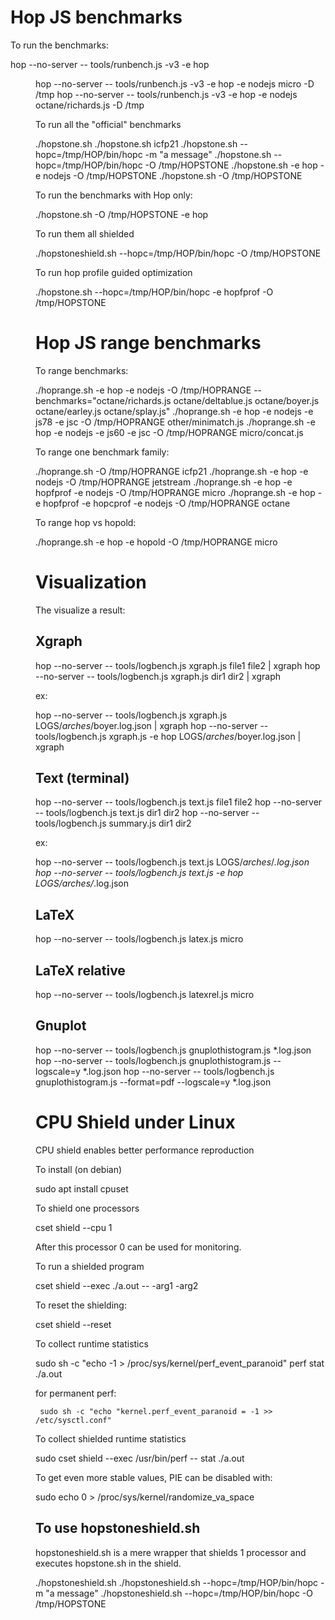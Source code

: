 Hop JS benchmarks
=================

To run the benchmarks:

 hop --no-server -- tools/runbench.js -v3 -e hop <dir>
 hop --no-server -- tools/runbench.js -v3 -e hop -e nodejs micro -D /tmp
 hop --no-server -- tools/runbench.js -v3 -e hop -e nodejs octane/richards.js -D /tmp

To run all the "official" benchmarks

 ./hopstone.sh
 ./hopstone.sh icfp21
 ./hopstone.sh --hopc=/tmp/HOP/bin/hopc -m "a message"
 ./hopstone.sh --hopc=/tmp/HOP/bin/hopc -O /tmp/HOPSTONE
 ./hopstone.sh -e hop -e nodejs -O /tmp/HOPSTONE
 ./hopstone.sh -O /tmp/HOPSTONE

To run the benchmarks with Hop only:

 ./hopstone.sh -O /tmp/HOPSTONE -e hop

To run them all shielded

 ./hopstoneshield.sh --hopc=/tmp/HOP/bin/hopc -O /tmp/HOPSTONE

To run hop profile guided optimization

 ./hopstone.sh --hopc=/tmp/HOP/bin/hopc -e hopfprof -O /tmp/HOPSTONE


Hop JS range benchmarks
=======================

To range benchmarks:

  ./hoprange.sh -e hop -e nodejs -O /tmp/HOPRANGE --benchmarks="octane/richards.js octane/deltablue.js octane/boyer.js octane/earley.js octane/splay.js"
  ./hoprange.sh -e hop -e nodejs -e js78 -e jsc -O /tmp/HOPRANGE other/minimatch.js
  ./hoprange.sh -e hop -e nodejs -e js60 -e jsc -O /tmp/HOPRANGE micro/concat.js

To range one benchmark family:

  ./hoprange.sh -O /tmp/HOPRANGE icfp21
  ./hoprange.sh -e hop -e nodejs -O /tmp/HOPRANGE jetstream
  ./hoprange.sh -e hop -e hopfprof -e nodejs -O /tmp/HOPRANGE micro
  ./hoprange.sh -e hop -e hopfprof -e hopcprof -e nodejs -O /tmp/HOPRANGE octane

To range hop vs hopold:

  ./hoprange.sh -e hop -e hopold -O /tmp/HOPRANGE micro


Visualization
=============

The visualize a result:

Xgraph
------

 hop --no-server -- tools/logbench.js xgraph.js file1 file2 | xgraph
 hop --no-server -- tools/logbench.js xgraph.js dir1 dir2 | xgraph

ex:

 hop --no-server -- tools/logbench.js xgraph.js LOGS/*arches*/boyer.log.json | xgraph
 hop --no-server -- tools/logbench.js xgraph.js -e hop LOGS/*arches*/boyer.log.json | xgraph

Text (terminal)
---------------

 hop --no-server -- tools/logbench.js text.js file1 file2
 hop --no-server -- tools/logbench.js text.js dir1 dir2
 hop --no-server -- tools/logbench.js summary.js dir1 dir2

ex:

 hop --no-server -- tools/logbench.js text.js LOGS/*arches*/*.log.json
 hop --no-server -- tools/logbench.js text.js -e hop LOGS/*arches*/*.log.json

 
LaTeX
-----

 hop --no-server -- tools/logbench.js latex.js micro


LaTeX relative
--------------

 hop --no-server -- tools/logbench.js latexrel.js micro


Gnuplot
-------

 hop --no-server -- tools/logbench.js gnuplothistogram.js *.log.json
 hop --no-server -- tools/logbench.js gnuplothistogram.js --logscale=y *.log.json
 hop --no-server -- tools/logbench.js gnuplothistogram.js --format=pdf --logscale=y *.log.json
 
 
CPU Shield under Linux
======================

CPU shield enables better performance reproduction

To install (on debian)

  sudo apt install cpuset

To shield one processors

  cset shield --cpu 1

After this processor 0 can be used for monitoring.

To run a shielded program

  cset shield --exec ./a.out -- -arg1 -arg2

To reset the shielding:

  cset shield --reset

To collect runtime statistics

  sudo sh -c "echo -1 > /proc/sys/kernel/perf_event_paranoid"
  perf stat ./a.out

  for permanent perf:

     sudo sh -c "echo "kernel.perf_event_paranoid = -1 >> /etc/sysctl.conf"

To collect shielded runtime statistics

  sudo cset shield --exec /usr/bin/perf -- stat ./a.out

To get even more stable values, PIE can be disabled with:

  sudo echo 0 > /proc/sys/kernel/randomize_va_space
  
To use hopstoneshield.sh
------------------------

hopstoneshield.sh is a mere wrapper that shields 1 processor and executes
hopstone.sh in the shield.

  ./hopstoneshield.sh
  ./hopstoneshield.sh --hopc=/tmp/HOP/bin/hopc -m "a message"
  ./hopstoneshield.sh --hopc=/tmp/HOP/bin/hopc -O /tmp/HOPSTONE

